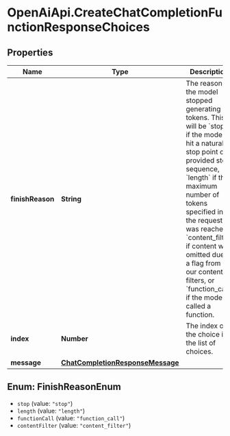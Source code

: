 # OpenAiApi.CreateChatCompletionFunctionResponseChoices

## Properties
Name | Type | Description | Notes
------------ | ------------- | ------------- | -------------
**finishReason** | **String** | The reason the model stopped generating tokens. This will be &#x60;stop&#x60; if the model hit a natural stop point or a provided stop sequence, &#x60;length&#x60; if the maximum number of tokens specified in the request was reached, &#x60;content_filter&#x60; if content was omitted due to a flag from our content filters, or &#x60;function_call&#x60; if the model called a function.  | 
**index** | **Number** | The index of the choice in the list of choices. | 
**message** | [**ChatCompletionResponseMessage**](ChatCompletionResponseMessage.md) |  | 

<a name="FinishReasonEnum"></a>
## Enum: FinishReasonEnum

* `stop` (value: `"stop"`)
* `length` (value: `"length"`)
* `functionCall` (value: `"function_call"`)
* `contentFilter` (value: `"content_filter"`)

